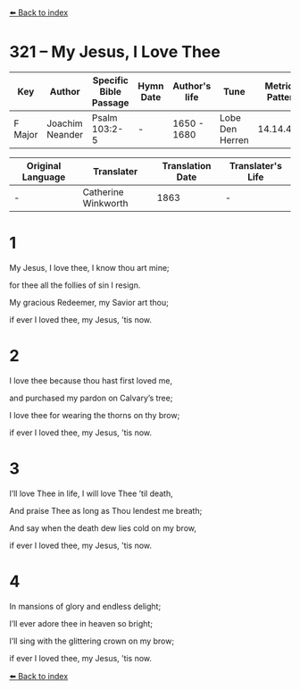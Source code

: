 [⬅️ Back to index](../README.md)

# 321 – My Jesus, I Love Thee

Key | Author   | Specific Bible Passage     |Hymn Date |Author's life |Tune |Metrical Pattern   |Composer/Source                                                                                        
-- | --------- | ---------------------------|----------|--------------|-----|-------------------|-------------   
F Major  | Joachim Neander      | Psalm 103:2-5 | -  | 1650 - 1680 | Lobe Den Herren | 14.14.4.7.8 | Chorale Book for England, 1863 

Original Language | Translater | Translation Date   | Translater's Life     
----------------- | --------- | --------------------|-------------   
\-  | Catherine Winkworth      | 1863 | -  | 1827 - 1878 



# 1

My Jesus, I love thee, I know thou art mine;

for thee all the follies of sin I resign.

My gracious Redeemer, my Savior art thou;

if ever I loved thee, my Jesus, ’tis now.



# 2

I love thee because thou hast first loved me,

and purchased my pardon on Calvary’s tree;

I love thee for wearing the thorns on thy brow;

if ever I loved thee, my Jesus, ’tis now.



# 3

I’ll love Thee in life, I will love Thee ’til death,

And praise Thee as long as Thou lendest me breath;

And say when the death dew lies cold on my brow,

if ever I loved thee, my Jesus, ’tis now.



# 4

In mansions of glory and endless delight;

I’ll ever adore thee in heaven so bright;

I’ll sing with the glittering crown on my brow;

if ever I loved thee, my Jesus, ’tis now.

[⬅️ Back to index](../README.md)
